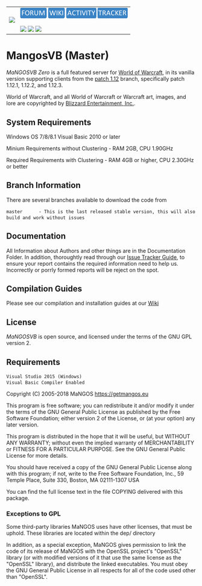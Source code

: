 <table border=0 cellpadding=0 cellspacing=0 valign='top'><tr>
<td><a href='https://www.getmangos.eu' target='getmangos.eu'><img src='https://www.getmangos.eu/!assets_mangos/logo.png' border=0></a></td>
<td valign='top'>
<a href='https://www.getmangos.eu/forums/' target='getmangos.forum'><img src='/icons/FORUM.gif' border=0></a>
<a href='https://www.getmangos.eu/wiki' target='getmangos.wiki'><img src='/icons/WIKI.gif' border=0></a>
<a href='https://www.getmangos.eu/github-activity/' target='getmangos.activity'><img src='/icons/ACTIVITY.gif' border=0></a>
<a href='https://www.getmangos.eu/bug-tracker/mangos-zero/' target='getmangos.tracker'><img src='/icons/TRACKER.gif' border=0></a>
<br /> <br/> 
<a href='http://isitmaintained.com/project/mangosVB/serverZero' target='MangosZero'><img src='http://isitmaintained.com/badge/resolution/mangosVB/serverZero.svg' border=0></a> <a href='http://isitmaintained.com/project/mangosVB/serverZero' target='MangosZero'><img src='http://isitmaintained.com/badge/open/mangosVB/serverZero.svg' border=0></a> 
<a href="http://makeapullrequest.com"><img src="https://img.shields.io/badge/PRs-welcome-brightgreen.svg?style=flat"/></a>
</td></tr></table>

MangosVB (Master)
==========
*MaNGOSVB Zero* is a full featured server for [World of Warcraft][2], in its vanilla
version supporting clients from the [patch 1.12][50] branch, specifically patch
1.12.1, 1.12.2, and 1.12.3.

World of Warcraft, and all World of Warcraft or Warcraft art, images, and lore are
copyrighted by [Blizzard Entertainment, Inc.][1].

System Requirements
------------
Windows OS 7/8/8.1
Visual Basic 2010 or later

Minium Requirements without Clustering - 
RAM 2GB, 
CPU  1.90GHz

Required Requirements with Clustering - 
RAM 4GB or higher, 
CPU 2.30GHz or better

Branch Information
------------------
There are several branches available to download the code from

    master      - This is the last released stable version, this will also build and work without issues

Documentation
-------------
All Information about Authors and other things are in the Documentation Folder.
In addition, thoroughtly read through our [Issue Tracker Guide](IssueTemplate.md), to ensure your report contains the required information need to help us. Incorrectly or porrly formed reports will be reject on the spot.


Compilation Guides
------------------
Please see our compilation and installation guides at our [Wiki][20]

License
-------
*MaNGOSVB* is open source, and licensed under the terms of the GNU GPL version 2.
 
## Requirements
    Visual Studio 2015 (Windows)
    Visual Basic Compiler Enabled

  Copyright (C) 2005-2018  MaNGOS <https://getmangos.eu>

  This program is free software; you can redistribute it and/or modify
  it under the terms of the GNU General Public License as published by
  the Free Software Foundation; either version 2 of the License, or
  (at your option) any later version.

  This program is distributed in the hope that it will be useful,
  but WITHOUT ANY WARRANTY; without even the implied warranty of
  MERCHANTABILITY or FITNESS FOR A PARTICULAR PURPOSE.  See the
  GNU General Public License for more details.

  You should have received a copy of the GNU General Public License
  along with this program; if not, write to the Free Software
  Foundation, Inc., 59 Temple Place, Suite 330, Boston, MA  02111-1307  USA

  You can find the full license text in the file COPYING delivered with this
  package.

### Exceptions to GPL

  Some third-party libraries MaNGOS uses have other licenses, that must be
  uphold.  These libraries are located within the dep/ directory

  In addition, as a special exception, MaNGOS gives permission to link the code
  of its release of MaNGOS with the OpenSSL project's "OpenSSL" library
  (or with modified versions of it that use the same license as the "OpenSSL"
  library), and distribute the linked executables. You must obey the GNU
  General Public License in all respects for all of the code used other than
  "OpenSSL".

[1]: http://blizzard.com/ "Blizzard Entertainment Inc. � we love you!"
[2]: http://battle.net/wow/ "World of Warcraft"

[10]: http://a.dependency.net/ "A � dependency"

[20]: https://github.com/mangoswiki/Wiki/wiki/MaNGOS%20Installation/ "Wiki"

[50]: http://www.wowpedia.org/Patch_1.12.0 "Vanilla WoW � Patch 1.12.0 release notes"

[100]: http://getmangos.co.uk/ "MaNGOS Community Project Website"
[101]: http://community.getmangos.co.uk/ "MaNGOS Community Discussion Forums"

[110]: http://github.com/mangosvb "MaNGOSVB� github organization"
[111]: http://github.com/mangosvb/serverZero "MaNGOSVB ServerZero � server repository"
[113]: http://github.com/mangosvb/databaseZero "MaNGOSVB DatabaseZero � content database repository"

[201]: http://www.microsoft.com/express/ "Visual Studio Express � free, limited edition"
[202]: http://gcc.gnu.org/ "GCC"
[203]: http://clang.llvm.org/ "Clang"

[251]: http://www.cmake.org/ "CMake � Cross Platform Make"
